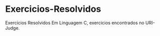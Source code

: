 # Exercicios-Resolvidos
 Exercicios Resolvidos Em Linguagem C, exercicios encontrados no URI-Judge.
